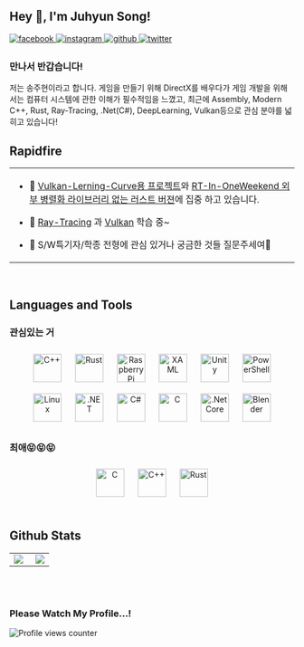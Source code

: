 ## Hey 👋, I'm Juhyun Song!  
  

<a href="https://www.facebook.com/송주현" target="_blank">
<img src=https://img.shields.io/badge/facebook-%232E87FB.svg?&style=for-the-badge&logo=facebook&logoColor=white alt=facebook style="margin-bottom: 5px;" />
</a>
<a href="https://instagram.com/wannabedev" target="_blank">
<img src=https://img.shields.io/badge/instagram-%23000000.svg?&style=for-the-badge&logo=instagram&logoColor=white alt=instagram style="margin-bottom: 5px;" />
</a>
<a href="https://github.com/DevGolbang" target="_blank">
<img src=https://img.shields.io/badge/github-%2324292e.svg?&style=for-the-badge&logo=github&logoColor=white alt=github style="margin-bottom: 5px;" />
</a>
<a href="https://twitter.com/juju6985" target="_blank">
<img src=https://img.shields.io/badge/twitter-%2300acee.svg?&style=for-the-badge&logo=twitter&logoColor=white alt=twitter style="margin-bottom: 5px;" />
</a>  
  



### 만나서 반갑습니다!  
저는 송주현이라고 합니다. 게임을 만들기 위해 DirectX를 배우다가 게임 개발을 위해서는 컴퓨터 시스템에 관한 이해가 필수적임을 느꼈고, 최근에 Assembly, Modern C++, Rust, Ray-Tracing, .Net(C#), DeepLearning, Vulkan등으로 관심 분야를 넓히고 있습니다! 
<br/>  


## Rapidfire  
<table><tr><td valign="top" width="50%">

- 🔭 [Vulkan-Lerning-Curve용 프로젝트](https://github.com/DevGolbang/vulkan_tutorial)와 [RT-In-OneWeekend 외부 병렬화 라이브러리 없는 러스트 버젼](https://github.com/DevGolbang/RayTracingInOneWeekend-Rust)에 집중 하고 있습니다.
  

- 🌱 [Ray-Tracing](https://raytracing.github.io/books/RayTracingTheNextWeek.html) 과 [Vulkan](https://vulkan-tutorial.com/) 학습 중~  
  

- 🤷 S/W특기자/학종 전형에 관심 있거나 궁금한 것들 질문주세여🤔  


</td></tr></table>  

<br/>  


## Languages and Tools  


### 관심있는 거 
<div align="center">  
<img style="margin: 10px" src="https://profilinator.rishav.dev/skills-assets/cplusplus-original.svg" alt="C++" height="50" />  
<img style="margin: 10px" src="https://profilinator.rishav.dev/skills-assets/rust-plain.svg" alt="Rust" height="50" />  
<img style="margin: 10px" src="https://profilinator.rishav.dev/skills-assets/raspberrypi.png" alt="Raspberry Pi" height="50" />  
<img style="margin: 10px" src="https://profilinator.rishav.dev/skills-assets/xaml.png" alt="XAML" height="50" />  
<img style="margin: 10px" src="https://profilinator.rishav.dev/skills-assets/unity.png" alt="Unity" height="50" />  
<img style="margin: 10px" src="https://profilinator.rishav.dev/skills-assets/powershell.png" alt="PowerShell" height="50" />  
<img style="margin: 10px" src="https://profilinator.rishav.dev/skills-assets/linux-original.svg" alt="Linux" height="50" />  
<img style="margin: 10px" src="https://profilinator.rishav.dev/skills-assets/dot-net-original-wordmark.svg" alt=".NET" height="50" />  
<img style="margin: 10px" src="https://profilinator.rishav.dev/skills-assets/csharp-original.svg" alt="C#" height="50" />  
<img style="margin: 10px" src="https://profilinator.rishav.dev/skills-assets/c-original.svg" alt="C" height="50" />  
<img style="margin: 10px" src="https://profilinator.rishav.dev/skills-assets/dotnetcore.png" alt=".Net Core" height="50" />  
<img style="margin: 10px" src="https://profilinator.rishav.dev/skills-assets/blender_community_badge_white.svg" alt="Blender" height="50" />  
</div>  



### 최애😝😝😝
<div align="center">  
<img style="margin: 10px" src="https://profilinator.rishav.dev/skills-assets/c-original.svg" alt="C" height="50" />  
<img style="margin: 10px" src="https://profilinator.rishav.dev/skills-assets/cplusplus-original.svg" alt="C++" height="50" />  
<img style="margin: 10px" src="https://profilinator.rishav.dev/skills-assets/rust-plain.svg" alt="Rust" height="50" />  
</div>  

<br/>  


## Github Stats  
<table><tr><td valign="top" width="50%">

<img src="https://github-readme-stats.vercel.app/api?username=DevGolbang&show_icons=true&count_private=true&hide_border=true" align="left" />

</td><td valign="top" width="50%">

<div align="right"><img src="https://github-readme-stats.vercel.app/api/top-langs/?username=DevGolbang&hide_border=true&layout=compact" align="right" /></div>

</td></tr></table>  

<br/>  

  

<br/>  



### Please Watch My Profile...!  
![Profile views counter](https://komarev.com/ghpvc/?username=DevGolbang&&style=flat-square)  
